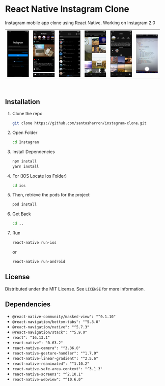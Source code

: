 # React Native Instagram Clone
Instagram mobile app clone using React Native. Working on Instagram 2.0

<table>
  <tr>
    <td><img src="./screenshots/loginScreen.png" width="400"></td>
    <td><img src="./screenshots/homeScreen.png" width="400"></td>
    <td><img src="./screenshots/dmScreen.png" width="400"></td>
    <td><img src="./screenshots/exploreScreen.png" width="400"></td>
    <td><img src="./screenshots/profileScreen.png" width="400"></td>
    <td><img src="./screenshots/cameraScreen.png" width="400"></td>
  <tr>
</table>

<br />

## Installation

1. Clone the repo
   ```sh
   git clone https://github.com/santosharron/instagram-clone.git
   ```
2. Open Folder
   ```sh
   cd Instagram
   ```
3. Install Dependencies
   ```sh
   npm install
   yarn install
   ```
4. For (IOS Locate Ios Folder)
   ```sh
   cd ios
   ```
5. Then, retrieve the pods for the project
   ```sh
   pod install
   ```
6. Get Back
   ```sh
   cd ..
   ```
7. Run
   ```sh
   react-native run-ios
   ```
   
   or

   ```sh
   react-native run-android
   ```

## License

Distributed under the MIT License. See `LICENSE` for more information.



## Dependencies
- `@react-native-community/masked-view": "^0.1.10"`
- `@react-navigation/bottom-tabs": "^5.8.0"`
- `@react-navigation/native": "^5.7.3"`
- `@react-navigation/stack": "^5.9.0"`
- `react": "16.13.1"`
- `react-native": "0.63.2"`
- `react-native-camera": "^3.36.0"`
- `react-native-gesture-handler": "^1.7.0"`
- `react-native-linear-gradient": "^2.5.6"`
- `react-native-reanimated": "^1.10.2"`
- `react-native-safe-area-context": "^3.1.3"`
- `react-native-screens": "^2.10.1"`
- `react-native-webview": "^10.6.0"`
